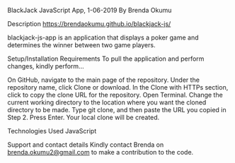 
BlackJack JavaScript App, 1-06-2019
By Brenda Okumu

Description
https://brendaokumu.github.io/blackjack-js/

blackjack-js-app is an application that displays a poker game and determines the winner between two game players.

Setup/Installation Requirements
To pull the application and perform changes, kindly perform...

On GitHub, navigate to the main page of the repository.
Under the repository name, click Clone or download.
In the Clone with HTTPs section, click to copy the clone URL for the repository.
Open Terminal.
Change the current working directory to the location where you want the cloned directory to be made.
Type git clone, and then paste the URL you copied in Step 2.
Press Enter. Your local clone will be created.

Technologies Used
JavaScript

Support and contact details
Kindly contact Brenda on brenda.okumu2@gmail.com to make a contribution to the code.
